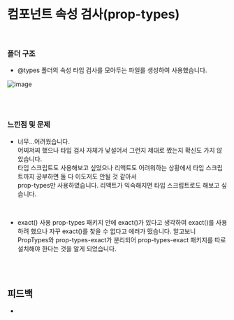 # 컴포넌트 속성 검사(prop-types)

<br/>

### 폴더 구조
- @types 폴더의 속성 타입 검사를 모아두는 파일를 생성하여 사용했습니다.

![image](https://github.com/user-attachments/assets/d8861f5a-e92b-4029-8dac-56f2277e0ba4)


<br/><br/>

### 느낀점 및 문제

-  너무...어려웠습니다. <br/> 어찌저찌 했으나 타입 검사 자체가 낯설어서 그런지 제대로 짰는지 확신도 가지 않았습니다. <br/> 타입 스크립트도 사용해보고 싶었으나 리액트도 어려워하는 상황에서 타입 스크립트까지 공부하면 둘 다 이도저도 안될 것 같아서 <br/> prop-types만 사용하였습니다. 리액트가 익숙해지면 타입 스크립트로도 해보고 싶습니다.

<br/>

- exact() 사용
prop-types 패키지 안에 exact()가 있다고 생각하여 exact()를 사용하려 했으나 자꾸 exact()를 찾을 수 없다고 에러가 떴습니다. 알고보니 PropTypes와 prop-types-exact가 분리되어 prop-types-exact 패키지를 따로 설치해야 한다는 것을 알게 되었습니다.


<br/><br/>

## 피드백
- 

<br/><br/>

